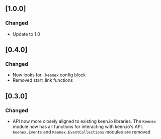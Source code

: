 ## [1.0.0]
### Changed
- Update to 1.0

## [0.4.0]
### Changed
- Now looks for `:keenex` config block
- Removed start_link functions

## [0.3.0]
### Changed
- API now more closely aligned to existing keen.io libraries. The `Keenex` module now has all functions for interacting with keen.io's API. `Keenex.Events` and `Keenex.EventCollections` modules are removed
